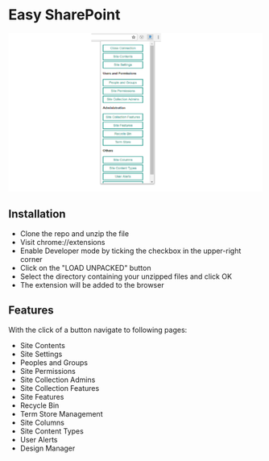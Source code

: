 # Easy SharePoint

![Easy SharePoint Preview](https://github.com/melwinalm/Easy-SharePoint/blob/master/Easy%20SharePoint.png)

## Installation

- Clone the repo and unzip the file
- Visit chrome://extensions
- Enable Developer mode by ticking the checkbox in the upper-right corner
- Click on the "LOAD UNPACKED" button
- Select the directory containing your unzipped files and click OK
- The extension will be added to the browser

## Features

With the click of a button navigate to following pages:

- Site Contents
- Site Settings
- Peoples and Groups
- Site Permissions
- Site Collection Admins
- Site Collection Features
- Site Features
- Recycle Bin
- Term Store Management
- Site Columns
- Site Content Types
- User Alerts
- Design Manager
